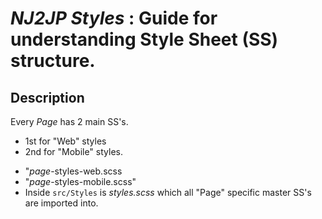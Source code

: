 # _NJ2JP Styles_ : Guide for understanding Style Sheet (SS) structure.

## Description
Every _Page_ has 2 main SS's.
  - 1st for "Web" styles
  - 2nd for "Mobile" styles.
  * "_page_-styles-web.scss
  * "_page_-styles-mobile.scss"
  * Inside `src/Styles` is _styles.scss_ which all "Page" specific master SS's are imported into.
